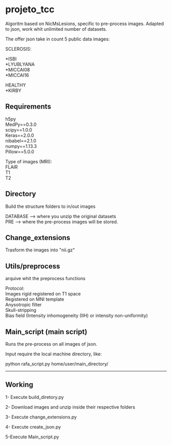 # projeto_tcc

Algoritm based on NicMsLesions, specific to pre-process images.
Adapted to json, work whit unlimited number of datasets.

The offer json take in count 5 public data images:

SCLEROSIS:

*ISBI  
*LYUBLYANA  
*MICCAI08  
*MICCAI16

HEALTHY  
*KIRBY


Requirements
----------------------------------------------------------------
h5py  
MedPy==0.3.0  
scipy==1.0.0  
Keras==2.0.0  
nibabel==2.1.0  
numpy==1.13.3  
Pillow==5.0.0  
 
Type of images (MRI):  
FLAIR  
T1  
T2


Directory
-----------------------------------------------------------------

Build the structure folders to in/out images

DATABASE --> where you unzip the original datasets  
PRE --> where the pre-process images will be stored.


Change_extensions
-----------------------------------------------------------------

Trasform the images into "nii.gz"


Utils/preprocess
-----------------------------------------------------------------
arquive whit the preprocess functions

Protocol:  
Images rigid registered on T1 space  
Registered on MNI template  
Anysotropic filter  
Skull-stripping  
Bias field (Intensity inhomogeneity (IIH) or intensity non-uniformity)



Main_script (main script)
-----------------------------------------------------------------

Runs the pre-process on all images of json.

Input require the local machine directory, like:

python rafa_script.py home/user/main_directory/

-----------------------------------------------------------------


Working
-----------------------------------------------------------------
1- Execute build_diretory.py

2- Download images and unzip inside their respective folders

3- Execute change_extensions.py

4- Execute create_json.py

5-Execute Main_script.py





